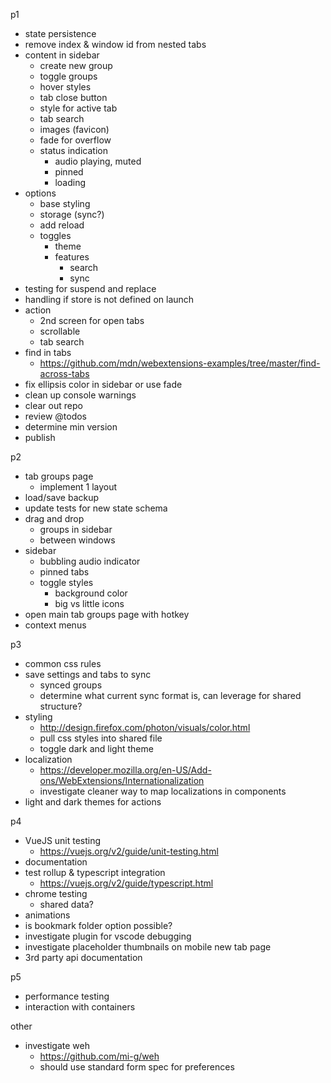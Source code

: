 p1
- state persistence
- remove index & window id from nested tabs
- content in sidebar
  - create new group
  - toggle groups
  - hover styles
  - tab close button
  - style for active tab
  - tab search
  - images (favicon)
  - fade for overflow
  - status indication
    - audio playing, muted
    - pinned
    - loading
- options
  - base styling
  - storage (sync?)
  - add reload
  - toggles
    - theme
    - features
      - search
      - sync
- testing for suspend and replace
- handling if store is not defined on launch
- action
  - 2nd screen for open tabs
  - scrollable
  - tab search
- find in tabs
  - https://github.com/mdn/webextensions-examples/tree/master/find-across-tabs
- fix ellipsis color in sidebar or use fade
- clean up console warnings
- clear out repo
- review @todos
- determine min version
- publish

p2
- tab groups page
  - implement 1 layout
- load/save backup
- update tests for new state schema
- drag and drop
  - groups in sidebar
  - between windows
- sidebar
  - bubbling audio indicator
  - pinned tabs
  - toggle styles
    - background color
    - big vs little icons
- open main tab groups page with hotkey
- context menus

p3
- common css rules
- save settings and tabs to sync
  - synced groups
  - determine what current sync format is, can leverage for shared structure?
- styling
  - http://design.firefox.com/photon/visuals/color.html
  - pull css styles into shared file
  - toggle dark and light theme
- localization
  - https://developer.mozilla.org/en-US/Add-ons/WebExtensions/Internationalization
  - investigate cleaner way to map localizations in components
- light and dark themes for actions

p4
- VueJS unit testing
  - https://vuejs.org/v2/guide/unit-testing.html
- documentation
- test rollup & typescript integration
  - https://vuejs.org/v2/guide/typescript.html
- chrome testing
  - shared data?
- animations
- is bookmark folder option possible?
- investigate plugin for vscode debugging
- investigate placeholder thumbnails on mobile new tab page
- 3rd party api documentation

p5
- performance testing
- interaction with containers

other
- investigate weh
  - https://github.com/mi-g/weh
  - should use standard form spec for preferences

